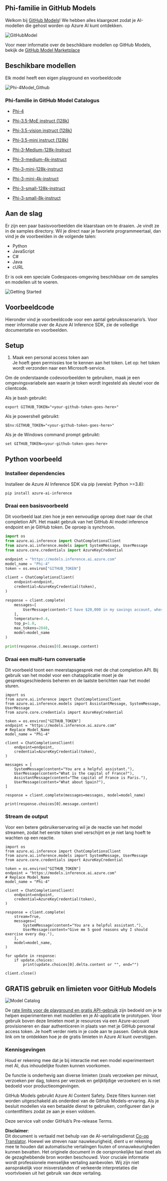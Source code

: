 <!--
CO_OP_TRANSLATOR_METADATA:
{
  "original_hash": "fb67a08b9fc911a10ed58081fadef416",
  "translation_date": "2025-05-09T08:53:44+00:00",
  "source_file": "md/01.Introduction/02/02.GitHubModel.md",
  "language_code": "nl"
}
-->
## Phi-familie in GitHub Models

Welkom bij [GitHub Models](https://github.com/marketplace/models)! We hebben alles klaargezet zodat je AI-modellen die gehost worden op Azure AI kunt ontdekken.

![GitHubModel](../../../../../translated_images/GitHub_ModelCatalog.4fc858ab26afe64c43f5e423ad0c5c733878bb536fdb027a5bcf1f80c41b0633.nl.png)

Voor meer informatie over de beschikbare modellen op GitHub Models, bekijk de [GitHub Model Marketplace](https://github.com/marketplace/models)

## Beschikbare modellen

Elk model heeft een eigen playground en voorbeeldcode

![Phi-4Model_Github](../../../../../translated_images/GitHub_ModelPlay.998e294f6ee69c3ca174c880b32af9feec4221d0d787de899ad9bb2da3b58981.nl.png)

### Phi-familie in GitHub Model Catalogus

- [Phi-4](https://github.com/marketplace/models/azureml/Phi-4)

- [Phi-3.5-MoE instruct (128k)](https://github.com/marketplace/models/azureml/Phi-3-5-MoE-instruct)

- [Phi-3.5-vision instruct (128k)](https://github.com/marketplace/models/azureml/Phi-3-5-vision-instruct)

- [Phi-3.5-mini instruct (128k)](https://github.com/marketplace/models/azureml/Phi-3-5-mini-instruct)

- [Phi-3-Medium-128k-Instruct](https://github.com/marketplace/models/azureml/Phi-3-medium-128k-instruct)

- [Phi-3-medium-4k-instruct](https://github.com/marketplace/models/azureml/Phi-3-medium-4k-instruct)

- [Phi-3-mini-128k-instruct](https://github.com/marketplace/models/azureml/Phi-3-mini-128k-instruct)

- [Phi-3-mini-4k-instruct](https://github.com/marketplace/models/azureml/Phi-3-mini-4k-instruct)

- [Phi-3-small-128k-instruct](https://github.com/marketplace/models/azureml/Phi-3-small-128k-instruct)

- [Phi-3-small-8k-instruct](https://github.com/marketplace/models/azureml/Phi-3-small-8k-instruct)

## Aan de slag

Er zijn een paar basisvoorbeelden die klaarstaan om te draaien. Je vindt ze in de samples directory. Wil je direct naar je favoriete programmeertaal, dan vind je de voorbeelden in de volgende talen:

- Python
- JavaScript
- C#
- Java
- cURL

Er is ook een speciale Codespaces-omgeving beschikbaar om de samples en modellen uit te voeren.

![Getting Started](../../../../../translated_images/GitHub_ModelGetStarted.b4b839a081583da39bc976c2f0d8ac4603d3b8c23194b16cc9e0a1014f5611d0.nl.png)

## Voorbeeldcode

Hieronder vind je voorbeeldcode voor een aantal gebruiksscenario’s. Voor meer informatie over de Azure AI Inference SDK, zie de volledige documentatie en voorbeelden.

## Setup

1. Maak een personal access token aan  
Je hoeft geen permissies toe te kennen aan het token. Let op: het token wordt verzonden naar een Microsoft-service.

Om de onderstaande codevoorbeelden te gebruiken, maak je een omgevingsvariabele aan waarin je token wordt ingesteld als sleutel voor de clientcode.

Als je bash gebruikt:  
```
export GITHUB_TOKEN="<your-github-token-goes-here>"
```  
Als je powershell gebruikt:  

```
$Env:GITHUB_TOKEN="<your-github-token-goes-here>"
```

Als je de Windows command prompt gebruikt:  

```
set GITHUB_TOKEN=<your-github-token-goes-here>
```

## Python voorbeeld

### Installeer dependencies  
Installeer de Azure AI Inference SDK via pip (vereist: Python >=3.8):

```
pip install azure-ai-inference
```  
### Draai een basisvoorbeeld

Dit voorbeeld laat zien hoe je een eenvoudige oproep doet naar de chat completion API. Het maakt gebruik van het GitHub AI model inference endpoint en je GitHub token. De oproep is synchroon.

```python
import os
from azure.ai.inference import ChatCompletionsClient
from azure.ai.inference.models import SystemMessage, UserMessage
from azure.core.credentials import AzureKeyCredential

endpoint = "https://models.inference.ai.azure.com"
model_name = "Phi-4"
token = os.environ["GITHUB_TOKEN"]

client = ChatCompletionsClient(
    endpoint=endpoint,
    credential=AzureKeyCredential(token),
)

response = client.complete(
    messages=[
        UserMessage(content="I have $20,000 in my savings account, where I receive a 4% profit per year and payments twice a year. Can you please tell me how long it will take for me to become a millionaire? Also, can you please explain the math step by step as if you were explaining it to an uneducated person?"),
    ],
    temperature=0.4,
    top_p=1.0,
    max_tokens=2048,
    model=model_name
)

print(response.choices[0].message.content)
```

### Draai een multi-turn conversatie

Dit voorbeeld toont een meerstapsgesprek met de chat completion API. Bij gebruik van het model voor een chatapplicatie moet je de gespreksgeschiedenis beheren en de laatste berichten naar het model sturen.

```
import os
from azure.ai.inference import ChatCompletionsClient
from azure.ai.inference.models import AssistantMessage, SystemMessage, UserMessage
from azure.core.credentials import AzureKeyCredential

token = os.environ["GITHUB_TOKEN"]
endpoint = "https://models.inference.ai.azure.com"
# Replace Model_Name
model_name = "Phi-4"

client = ChatCompletionsClient(
    endpoint=endpoint,
    credential=AzureKeyCredential(token),
)

messages = [
    SystemMessage(content="You are a helpful assistant."),
    UserMessage(content="What is the capital of France?"),
    AssistantMessage(content="The capital of France is Paris."),
    UserMessage(content="What about Spain?"),
]

response = client.complete(messages=messages, model=model_name)

print(response.choices[0].message.content)
```

### Stream de output

Voor een betere gebruikerservaring wil je de reactie van het model streamen, zodat het eerste token snel verschijnt en je niet lang hoeft te wachten op een reactie.

```
import os
from azure.ai.inference import ChatCompletionsClient
from azure.ai.inference.models import SystemMessage, UserMessage
from azure.core.credentials import AzureKeyCredential

token = os.environ["GITHUB_TOKEN"]
endpoint = "https://models.inference.ai.azure.com"
# Replace Model_Name
model_name = "Phi-4"

client = ChatCompletionsClient(
    endpoint=endpoint,
    credential=AzureKeyCredential(token),
)

response = client.complete(
    stream=True,
    messages=[
        SystemMessage(content="You are a helpful assistant."),
        UserMessage(content="Give me 5 good reasons why I should exercise every day."),
    ],
    model=model_name,
)

for update in response:
    if update.choices:
        print(update.choices[0].delta.content or "", end="")

client.close()
```

## GRATIS gebruik en limieten voor GitHub Models

![Model Catalog](../../../../../translated_images/GitHub_Model.0c2abb992151c5407046e2b763af51505ff709f04c0950785e0300fdc8c55a0c.nl.png)

De [rate limits voor de playground en gratis API-gebruik](https://docs.github.com/en/github-models/prototyping-with-ai-models#rate-limits) zijn bedoeld om je te helpen experimenteren met modellen en je AI-applicatie te prototypen. Voor gebruik boven deze limieten moet je resources via een Azure-account provisioneren en daar authenticeren in plaats van met je GitHub personal access token. Je hoeft verder niets in je code aan te passen. Gebruik deze link om te ontdekken hoe je de gratis limieten in Azure AI kunt overstijgen.

### Kennisgevingen

Houd er rekening mee dat je bij interactie met een model experimenteert met AI, dus inhoudelijke fouten kunnen voorkomen.

De functie is onderhevig aan diverse limieten (zoals verzoeken per minuut, verzoeken per dag, tokens per verzoek en gelijktijdige verzoeken) en is niet bedoeld voor productieomgevingen.

GitHub Models gebruikt Azure AI Content Safety. Deze filters kunnen niet worden uitgeschakeld als onderdeel van de GitHub Models-ervaring. Als je besluit modellen via een betaalde dienst te gebruiken, configureer dan je contentfilters zodat ze aan je eisen voldoen.

Deze service valt onder GitHub’s Pre-release Terms.

**Disclaimer**:  
Dit document is vertaald met behulp van de AI-vertalingsdienst [Co-op Translator](https://github.com/Azure/co-op-translator). Hoewel we streven naar nauwkeurigheid, dient u er rekening mee te houden dat automatische vertalingen fouten of onnauwkeurigheden kunnen bevatten. Het originele document in de oorspronkelijke taal moet als de gezaghebbende bron worden beschouwd. Voor cruciale informatie wordt professionele menselijke vertaling aanbevolen. Wij zijn niet aansprakelijk voor misverstanden of verkeerde interpretaties die voortvloeien uit het gebruik van deze vertaling.
